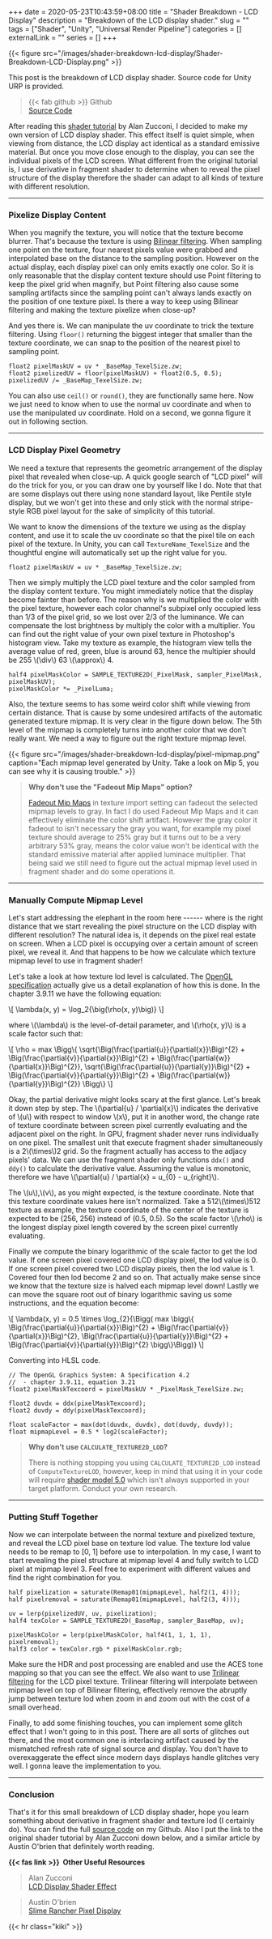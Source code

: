 +++ 
date = 2020-05-23T10:43:59+08:00
title = "Shader Breakdown - LCD Display"
description = "Breakdown of the LCD display shader."
slug = "" 
tags = ["Shader", "Unity", "Universal Render Pipeline"]
categories = []
externalLink = ""
series = []
+++

{{< figure src="/images/shader-breakdown-lcd-display/Shader-Breakdown-LCD-Display.png" >}}

This post is the breakdown of LCD display shader. Source code for Unity URP is provided.

> {{< fab github >}} Github \
> [Source Code](https://github.com/CJT-Jackton/URP-LCD-Dispaly-Example)

After reading this [shader tutorial](https://www.alanzucconi.com/2016/05/04/lcd-shader/) by Alan Zucconi, I decided to make my own version of LCD display shader. This effect itself is quiet simple, when viewing from distance, the LCD display act identical as a standard emissive material. But once you move close enough to the display, you can see the individual pixels of the LCD screen. What different from the original tutorial is, I use derivative in fragment shader to determine when to reveal the pixel structure of the display therefore the shader can adapt to all kinds of texture with different resolution.

---

### Pixelize Display Content

When you magnify the texture, you will notice that the texture become blurrer. That's because the texture is using [Bilinear filtering](https://en.wikipedia.org/wiki/Bilinear_interpolation). When sampling one point on the texture, four nearest pixels value were grabbed and interpolated base on the distance to the sampling position. However on the actual display, each display pixel can only emits exactly one color. So it is only reasonable that the display content texture should use Point filtering to keep the pixel grid when magnify, but Point filtering also cause some sampling artifacts since the sampling point can't always lands exactly on the position of one texture pixel. Is there a way to keep using Bilinear filtering and making the texture pixelize when close-up?

And yes there is. We can manipulate the uv coordinate to trick the texture filtering. Using `floor()` returning the biggest integer that smaller than the texture coordinate, we can snap to the position of the nearest pixel to sampling point.

```hlsl
float2 pixelMaskUV = uv * _BaseMap_TexelSize.zw;
float2 pixelizedUV = floor(pixelMaskUV) + float2(0.5, 0.5);
pixelizedUV /= _BaseMap_TexelSize.zw;
```

You can also use `ceil()` or `round()`, they are functionally same here. Now we just need to know when to use the normal uv coordinate and when to use the manipulated uv coordinate. Hold on a second, we gonna figure it out in following section.

---

### LCD Display Pixel Geometry

We need a texture that represents the geometric arrangement of the display pixel that revealed when close-up. A quick google search of "LCD pixel" will do the trick for you, or you can draw one by yourself like I do. Note that that are some displays out there using none standard layout, like Pentile style display, but we won't get into these and only stick with the normal stripe-style RGB pixel layout for the sake of simplicity of this tutorial.

We want to know the dimensions of the texture we using as the display content, and use it to scale the uv coordinate so that the pixel tile on each pixel of the texture. In Unity, you can call `TextureName_TexelSize` and the thoughtful engine will automatically set up the right value for you.

``` hlsl
float2 pixelMaskUV = uv * _BaseMap_TexelSize.zw;
```

Then we simply multiply the LCD pixel texture and the color sampled from the display content texture. You might immediately notice that the display become fainter than before. The reason why is we multiplied the color with the pixel texture, however each color channel's subpixel only occupied less than 1/3 of the pixel grid, so we lost over 2/3 of the luminance. We can compensate the lost brightness by multiply the color with a multiplier. You can find out the right value of your own pixel texture in Photoshop's histogram view. Take my texture as example, the histogram view tells the average value of red, green, blue is around 63, hence the multipier should be 255 \\(\div\\) 63 \\(\approx\\) 4.

```hlsl
half4 pixelMaskColor = SAMPLE_TEXTURE2D(_PixelMask, sampler_PixelMask, pixelMaskUV);
pixelMaskColor *= _PixelLuma;
```

Also, the texture seems to has some weird color shift while viewing from certain distance. That is cause by some undesired artifacts of the automatic generated texture mipmap. It is very clear in the figure down below. The 5th level of the mipmap is completely turns into another color that we don't really want. We need a way to figure out the right texture mipmap level.

{{< figure src="/images/shader-breakdown-lcd-display/pixel-mipmap.png" caption="Each mipmap level generated by Unity. Take a look on Mip 5, you can see why it is causing trouble." >}}

> **Why don't use the "Fadeout Mip Maps" option?**
>
> [Fadeout Mip Maps](https://docs.unity3d.com/Manual/class-TextureImporter.html) in texture import setting can fadeout the selected mipmap levels to gray. In fact I do used Fadeout Mip Maps and it can effectively eliminate the color shift artifact. However the gray color it fadeout to isn't necessary the gray you want, for example my pixel texture should average to 25% gray but it turns out to be a very arbitrary 53% gray, means the color value won't be identical with the standard emissive material after applied luminace multiplier. That being said we still need to figure out the actual mipmap level used in fragment shader and do some operations it.

---

### Manually Compute Mipmap Level

Let's start addressing the elephant in the room here ------ where is the right distance that we start revealing the pixel structure on the LCD display with different resolution? The natural idea is, it depends on the pixel real estate on screen. When a LCD pixel is occupying over a certain amount of screen pixel, we reveal it. And that happens to be how we calculate which texture mipmap level to use in fragment shader!

 Let's take a look at how texture lod level is calculated. The [OpenGL specification](https://www.khronos.org/registry/OpenGL/specs/gl/glspec42.core.pdf) actually give us a detail explanation of how this is done. In the chapter 3.9.11 we have the following equation:

\\[
\lambda(x, y) = \log_2{\\big(\rho(x, y)\\big)}
\\]

where \\(\lambda\\) is the level-of-detail parameter, and \\(\rho(x, y)\\) is a scale factor such that:

\\[
\rho = max \\Bigg\\{ \sqrt{\\Big(\frac{\partial{u}}{\partial{x}}\\Big)^{2} + \\Big(\frac{\partial{v}}{\partial{x}}\\Big)^{2} + \\Big(\frac{\partial{w}}{\partial{x}}\\Big)^{2}}, \sqrt{\\Big(\frac{\partial{u}}{\partial{y}}\\Big)^{2} + \\Big(\frac{\partial{v}}{\partial{y}}\\Big)^{2} + \\Big(\frac{\partial{w}}{\partial{y}}\\Big)^{2}} \\Bigg\\}
\\]

Okay, the partial derivative might looks scary at the first glance. Let's break it down step by step. The \\(\partial{u} / \partial{x}\\) indicates the derivative of \\(u\\) with respect to window \\(x\\), put it in another word, the change rate of texture coordinate between screen pixel currently evaluating and the adjacent pixel on the right. In GPU, fragment shader never runs individually on one pixel. The smallest unit that execute fragment shader simultaneously is a 2\\(\times\\)2 grid. So the fragment actually has access to the adjacy pixels' data. We can use the fragment shader only functions `ddx()` and `ddy()` to calculate the derivative value. Assuming the value is monotonic, therefore we have \\(\partial{u} / \partial{x} = u_{0} - u_{right}\\).

The \\(u\\),\\(v\\), as you might expected, is the texture coordinate. Note that this texture coordinate values here isn't normalized. Take a 512\\(\times\\)512 texture as example, the texture coordinate of the center of the texture is expected to be (256, 256) instead of (0.5, 0.5). So the scale factor \\(\rho\\) is the longest display pixel length covered by the screen pixel currently evaluating.

Finally we compute the binary logarithmic of the scale factor to get the lod value. If one screen pixel covered one LCD display pixel, the lod value is 0. If one screen pixel covered two LCD display pixels, then the lod value is 1. Covered four then lod become 2 and so on. That actually make sense since we know that the texture size is halved each mipmap level down! Lastly we can move the square root out of binary logarithmic saving us some instructions, and the equation become:

\\[
\lambda(x, y) = 0.5 \times \log_{2}{\\Bigg( max \\bigg\\{ \\Big(\frac{\partial{u}}{\partial{x}}\\Big)^{2} + \\Big(\frac{\partial{v}}{\partial{x}}\\Big)^{2}, \\Big(\frac{\partial{u}}{\partial{y}}\\Big)^{2} + \\Big(\frac{\partial{v}}{\partial{y}}\\Big)^{2} \\bigg\\}\\Bigg)}
\\]

Converting into HLSL code.

```hlsl
// The OpenGL Graphics System: A Specification 4.2
//  - chapter 3.9.11, equation 3.21
float2 pixelMaskTexcoord = pixelMaskUV * _PixelMask_TexelSize.zw;

float2 duvdx = ddx(pixelMaskTexcoord);
float2 duvdy = ddy(pixelMaskTexcoord);

float scaleFactor = max(dot(duvdx, duvdx), dot(duvdy, duvdy));
float mipmapLevel = 0.5 * log2(scaleFactor);
```

> **Why don't use `CALCULATE_TEXTURE2D_LOD`?**
>
> There is nothing stopping you using `CALCULATE_TEXTURE2D_LOD` instead of `ComputeTextureLOD`, however, keep in mind that using it in your code will require [shader model 5.0](https://docs.unity3d.com/Manual/SL-ShaderCompileTargets.html) which isn't always supported in your target platform. Conduct your own research.

---

### Putting Stuff Together

Now we can interpolate between the normal texture and pixelized texture, and reveal the LCD pixel base on texture lod value. The texture lod value needs to be remap to [0, 1] before use to interpolation. In my case, I want to start revealing the pixel structure at mipmap level 4 and fully switch to LCD pixel at mipmap level 3. Feel free to experiment with different values and find the right combination for you.

```hlsl
half pixelization = saturate(Remap01(mipmapLevel, half2(1, 4)));
half pixelremoval = saturate(Remap01(mipmapLevel, half2(3, 4)));

uv = lerp(pixelizedUV, uv, pixelization);
half4 texColor = SAMPLE_TEXTURE2D(_BaseMap, sampler_BaseMap, uv);

pixelMaskColor = lerp(pixelMaskColor, half4(1, 1, 1, 1), pixelremoval);
half3 color = texColor.rgb * pixelMaskColor.rgb;
```

Make sure the HDR and post processing are enabled and use the ACES tone mapping so that you can see the effect. We also want to use [Trilinear filtering](https://en.wikipedia.org/wiki/Trilinear_filtering) for the LCD pixel texture. Trilinear filtering will interpolate between mipmap level on top of Bilinear filtering, effectively remove the abruptly jump between texture lod when zoom in and zoom out with the cost of a small overhead.

Finally, to add some finishing touches, you can implement some glitch effect that I won't going to in this post. There are all sorts of glitches out there, and the most common one is interlacing artifact caused by the mismatched refresh rate of signal source and display. You don't have to overexaggerate the effect since modern days displays handle glitches very well. I gonna leave the implementation to you.

---

### Conclusion

That's it for this small breakdown of LCD display shader, hope you learn something about derivative in fragment shader and texture lod (I certainly do). You can find the full [source code](https://github.com/CJT-Jackton/URP-LCD-Dispaly-Example) on my Github. Also I put the link to the original shader tutorial by Alan Zucconi down below, and a similar article by Austin O'brien that definitely worth reading.

**{{< fas link >}}&nbsp; Other Useful Resources**
> Alan Zucconi \
> [LCD Display Shader Effect](https://www.alanzucconi.com/2016/05/04/lcd-shader/)

> Austin O'brien \
> [Slime Rancher Pixel Display](https://www.austinobrien.me/blog/shader-study/slime-rancher-pixel-display)

{{< hr class="kiki" >}}